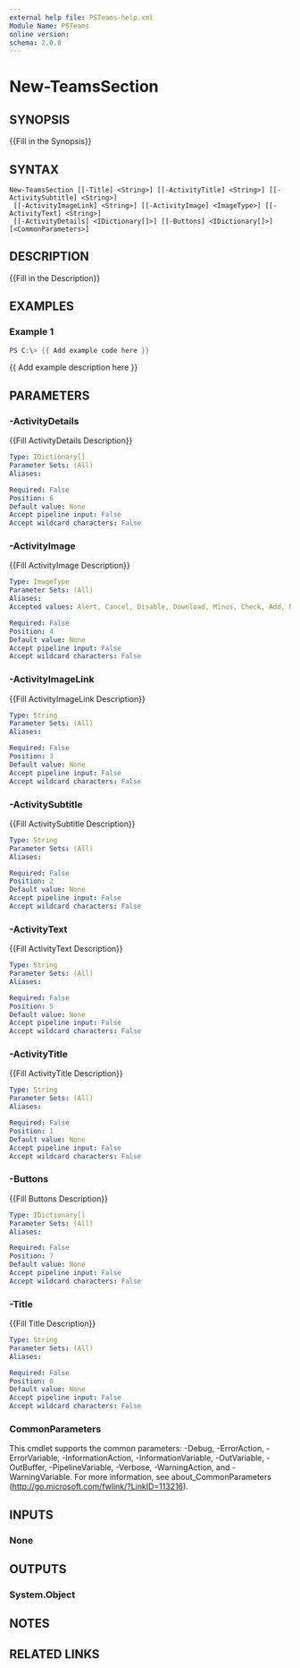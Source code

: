 ```yaml
---
external help file: PSTeams-help.xml
Module Name: PSTeams
online version:
schema: 2.0.0
---
```


# New-TeamsSection

## SYNOPSIS
{{Fill in the Synopsis}}

## SYNTAX

```
New-TeamsSection [[-Title] <String>] [[-ActivityTitle] <String>] [[-ActivitySubtitle] <String>]
 [[-ActivityImageLink] <String>] [[-ActivityImage] <ImageType>] [[-ActivityText] <String>]
 [[-ActivityDetails] <IDictionary[]>] [[-Buttons] <IDictionary[]>] [<CommonParameters>]
```

## DESCRIPTION
{{Fill in the Description}}

## EXAMPLES

### Example 1
```powershell
PS C:\> {{ Add example code here }}
```

{{ Add example description here }}

## PARAMETERS

### -ActivityDetails
{{Fill ActivityDetails Description}}

```yaml
Type: IDictionary[]
Parameter Sets: (All)
Aliases:

Required: False
Position: 6
Default value: None
Accept pipeline input: False
Accept wildcard characters: False
```

### -ActivityImage
{{Fill ActivityImage Description}}

```yaml
Type: ImageType
Parameter Sets: (All)
Aliases:
Accepted values: Alert, Cancel, Disable, Download, Minus, Check, Add, None

Required: False
Position: 4
Default value: None
Accept pipeline input: False
Accept wildcard characters: False
```

### -ActivityImageLink
{{Fill ActivityImageLink Description}}

```yaml
Type: String
Parameter Sets: (All)
Aliases:

Required: False
Position: 3
Default value: None
Accept pipeline input: False
Accept wildcard characters: False
```

### -ActivitySubtitle
{{Fill ActivitySubtitle Description}}

```yaml
Type: String
Parameter Sets: (All)
Aliases:

Required: False
Position: 2
Default value: None
Accept pipeline input: False
Accept wildcard characters: False
```

### -ActivityText
{{Fill ActivityText Description}}

```yaml
Type: String
Parameter Sets: (All)
Aliases:

Required: False
Position: 5
Default value: None
Accept pipeline input: False
Accept wildcard characters: False
```

### -ActivityTitle
{{Fill ActivityTitle Description}}

```yaml
Type: String
Parameter Sets: (All)
Aliases:

Required: False
Position: 1
Default value: None
Accept pipeline input: False
Accept wildcard characters: False
```

### -Buttons
{{Fill Buttons Description}}

```yaml
Type: IDictionary[]
Parameter Sets: (All)
Aliases:

Required: False
Position: 7
Default value: None
Accept pipeline input: False
Accept wildcard characters: False
```

### -Title
{{Fill Title Description}}

```yaml
Type: String
Parameter Sets: (All)
Aliases:

Required: False
Position: 0
Default value: None
Accept pipeline input: False
Accept wildcard characters: False
```

### CommonParameters
This cmdlet supports the common parameters: -Debug, -ErrorAction, -ErrorVariable, -InformationAction, -InformationVariable, -OutVariable, -OutBuffer, -PipelineVariable, -Verbose, -WarningAction, and -WarningVariable. For more information, see about_CommonParameters (http://go.microsoft.com/fwlink/?LinkID=113216).

## INPUTS

### None

## OUTPUTS

### System.Object
## NOTES

## RELATED LINKS
